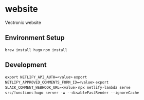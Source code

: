 # website
Vectronic website

## Environment Setup

`brew install hugo`
`npm install`

## Development

`export NETLIFY_API_AUTH=<value>`
`export NETLIFY_APPROVED_COMMENTS_FORM_ID=<value>`
`export SLACK_COMMENT_WEBHOOK_URL=<value>`
`npx netlify-lambda serve src/functions`
`hugo server -w --disableFastRender --ignoreCache`


